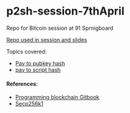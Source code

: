 # p2sh-session-7thApril
Repo for Bitcoin session at 91 Sprnigboard

[Repo used in session and slides](https://github.com/belavaditech/training)


Topics covered:
- [Pay to pubkey hash](https://bitcoin.org/en/glossary/p2pkh-address)
- [pay to script hash](https://en.bitcoin.it/wiki/Pay_to_script_hash)




#### References:
- [Programming blockchain Gitbook](https://programmingblockchain.gitbooks.io/programmingblockchain/)
- [Secp256k1](https://en.bitcoin.it/wiki/Secp256k1)
